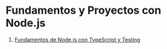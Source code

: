   # Fundamentos y Proyectos con Node.js

  1. [Fundamentos de Node.js con TypeScript y Testing](./01-node-ts-bases)
  